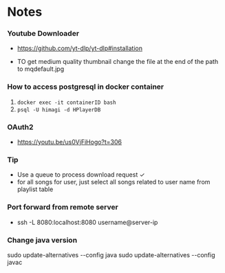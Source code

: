 # Notes

### Youtube Downloader
- https://github.com/yt-dlp/yt-dlp#installation

- TO get medium quality thumbnail change the file at the end of the path to mqdefault.jpg

### How to access postgresql in docker container

1. `docker exec -it containerID bash`
2. `psql -U himagi -d HPlayerDB`

### OAuth2
- https://youtu.be/us0VjFiHogo?t=306


### Tip
- Use a queue to process download request &check;
- for all songs for user, just select all songs related to user name from playlist table

### Port forward from remote server

- ssh -L 8080:localhost:8080 username@server-ip


### Change java version
sudo update-alternatives --config java
sudo update-alternatives --config javac



